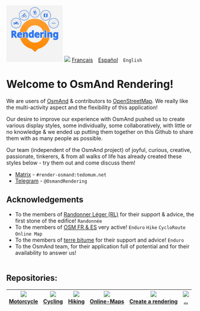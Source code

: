 <img src="https://github.com/OsmAnd-Rendering/.github/blob/main/profile/OsmAnd-Rendering.jpg" width="150" /> <img src="https://github.com/osmandapp/OsmAnd-iOS/blob/master/Resources/Icons/ic_custom_map_languge%403x.png" width="25" />  [Français](README.md)&emsp;[Español](README_ES.md)&emsp;`English`<br>

# Welcome to OsmAnd Rendering! 


We are users of [OsmAnd](https://osmand.net/) & contributors to [OpenStreetMap](https://www.openstreetmap.org/). We really like the multi-activity aspect and the flexibility of this application!

Our desire to improve our experience with OsmAnd pushed us to create various display styles, some individually, some collaboratively, with little or no knowledge & we ended up putting them together on this Github to share them with as many people as possible.

Our team (independent of the OsmAnd project) of joyful, curious, creative, passionate, tinkerers, & from all walks of life has already created these styles below - try them out and come discuss them!

- [Matrix](https://matrix.to/#/#render-osmand:tedomum.net) - `#render-osmand:tedomum.net`
- [Telegram](https://t.me/OsmandRendering) - `@OsmandRendering`


## Acknowledgements
- To the members of [Randonner Léger (RL)](https://www.randonner-leger.org/) for their support & advice, the first stone of the edifice! `Randonnée`
- To the members of [OSM FR & ES](https://www.openstreetmap.org/) very active! `Enduro` `Hike` `CycloRoute` `Online Map`
- To the members of [terre bitume](https://www.terre-bitume.org/) for their support and advice! `Enduro`
- To the OsmAnd team, for their application full of potential and for their availability to answer us!
<br><br>

## Repositories:

| [<img src="https://github.com/osmandapp/OsmAnd-iOS/blob/master/Resources/Icons/Profile/ic_action_enduro_motorcycle%403x.png" width="40" >](https://github.com/OsmAnd-Rendering/Motorcycle)<br> [Motorcycle](https://github.com/OsmAnd-Rendering/Motorcycle) | [<img src="https://github.com/osmandapp/OsmAnd-iOS/blob/master/Resources/Icons/Profile/ic_action_bicycle_dark%403x.png" width="40" >](https://github.com/OsmAnd-Rendering/Cycling)<br> [Cycling](https://github.com/OsmAnd-Rendering/Cycling) | [<img src="https://github.com/osmandapp/OsmAnd-iOS/blob/master/Resources/Icons/Profile/ic_action_trekking_dark%403x.png" width="40" >](https://github.com/OsmAnd-Rendering/Hiking)<br> [Hiking](https://github.com/OsmAnd-Rendering/Hiking) | [<img src="https://github.com/osmandapp/OsmAnd-iOS/blob/master/Resources/Icons/ic_custom_map%403x.png" width="40" >](https://github.com/OsmAnd-Rendering/Online-Maps)<br> **[Online-Maps](https://github.com/OsmAnd-Rendering/Online-Maps)** | [<img src="https://github.com/osmandapp/OsmAnd-iOS/blob/master/Resources/Icons/ic_navbar_pencil%403x.png" width="40" >](https://github.com/OsmAnd-Rendering/How-to-create-a-rendering)<br> **[Create a rendering](https://github.com/OsmAnd-Rendering/How-to-create-a-rendering)** | [<img src="https://github.com/osmandapp/OsmAnd-iOS/blob/master/Resources/Icons/ic_navbar_overflow_menu_stroke%403x.png" width="40" >](https://giphy.com/gifs/MwOuiiTfWfWgM)<br> **[...](https://giphy.com/gifs/MwOuiiTfWfWgM)** |
|:---:|:---:|:---:|:---:|:---:|:---:|